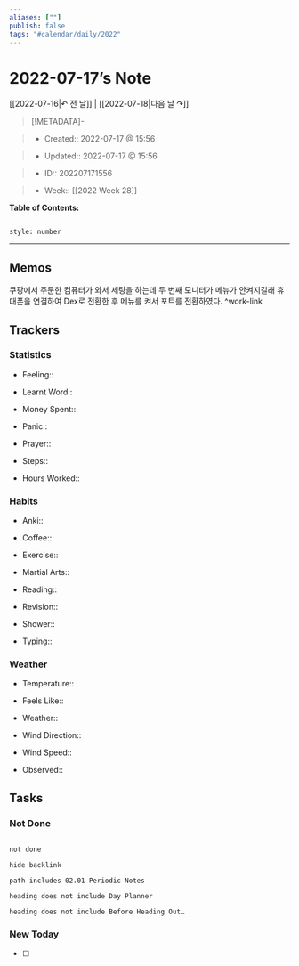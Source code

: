 ```yaml
---
aliases: [""]
publish: false
tags: "#calendar/daily/2022"
---
```


# 2022-07-17’s Note

[[2022-07-16|↶ 전 날]] | [[2022-07-18|다음 날 ↷]]

> [!METADATA]-

> - Created:: 2022-07-17 @ 15:56

> - Updated:: 2022-07-17 @ 15:56

> - ID:: 202207171556

> - Week:: [[2022 Week 28]]

**Table of Contents:**

```toc

style: number

```

___

## Memos
쿠팡에서 주문한 컴퓨터가 와서 세팅을 하는데 두 번째 모니터가 메뉴가 안켜지길래 휴대폰을 연결하여 Dex로 전환한 후 메뉴를 켜서 포트를 전환하였다.
^work-link

## Trackers

### Statistics

- Feeling::

- Learnt Word::

- Money Spent::

- Panic::

- Prayer::

- Steps::

- Hours Worked::

### Habits

- Anki::

- Coffee::

- Exercise::

- Martial Arts::

- Reading::

- Revision::

- Shower::

- Typing::

### Weather

- Temperature::

- Feels Like::

- Weather::

- Wind Direction::

- Wind Speed::

- Observed::

## Tasks

### Not Done

```tasks

not done

hide backlink

path includes 02.01 Periodic Notes

heading does not include Day Planner

heading does not include Before Heading Out…

```

### New Today

- [ ]